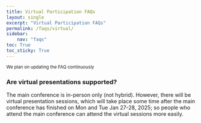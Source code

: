 ```yaml
---
title: Virtual Participation FAQs
layout: single
excerpt: "Virtual Participation FAQs"
permalink: /faqs/virtual/
sidebar: 
    nav: "faqs"
toc: True
toc_sticky: True
---
```


<small>We plan on updating the FAQ continuously</small>

### Are virtual presentations supported?

The main conference is in-person only (not hybrid). However, there will be virtual presentation sessions, which will take place some time after the main conference has finished on Mon and Tue Jan 27-28, 2025; so people who attend the main conference can attend the virtual sessions more easily.
